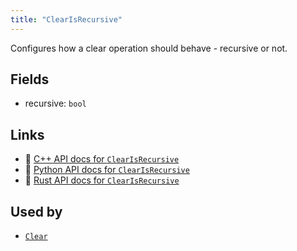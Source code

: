 ```yaml
---
title: "ClearIsRecursive"
---
```


Configures how a clear operation should behave - recursive or not.

## Fields

* recursive: `bool`

## Links
 * 🌊 [C++ API docs for `ClearIsRecursive`](https://ref.rerun.io/docs/cpp/stable/structrerun_1_1components_1_1ClearIsRecursive.html)
 * 🐍 [Python API docs for `ClearIsRecursive`](https://ref.rerun.io/docs/python/stable/common/components#rerun.components.ClearIsRecursive)
 * 🦀 [Rust API docs for `ClearIsRecursive`](https://docs.rs/rerun/latest/rerun/components/struct.ClearIsRecursive.html)


## Used by

* [`Clear`](../archetypes/clear.md)
